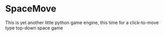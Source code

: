 # SpaceMove

This is yet another little python game engine, this time for a click-to-move type top-down space game

